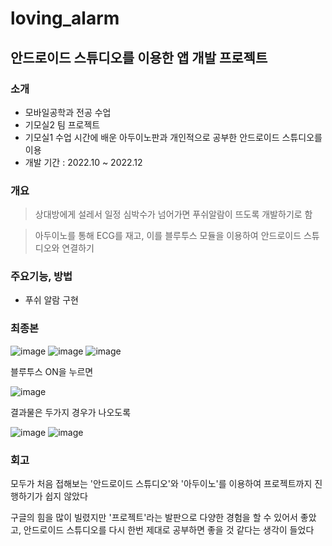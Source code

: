 # loving_alarm
## 안드로이드 스튜디오를 이용한 앱 개발 프로젝트

### 소개
- 모바일공학과 전공 수업
- 기모실2 팀 프로젝트
- 기모실1 수업 시간에 배운 아두이노판과 개인적으로 공부한 안드로이드 스튜디오를 이용
- 개발 기간 : 2022.10 ~ 2022.12


### 개요
> 상대방에게 설레서 일정 심박수가 넘어가면 푸쉬알람이 뜨도록 개발하기로 함

> 아두이노를 통해 ECG를 재고, 이를 블루투스 모듈을 이용하여 안드로이드 스튜디오와 연결하기

### 주요기능, 방법
- 푸쉬 알람 구현

### 최종본

![image](https://user-images.githubusercontent.com/102963400/229345434-69681eb9-a6b7-42b0-a31d-ca041a1691a3.png)
![image](https://user-images.githubusercontent.com/102963400/229345449-2cc93203-701d-420e-9e47-277a3a15704e.png)
![image](https://user-images.githubusercontent.com/102963400/229345477-ab549045-d5cc-44f0-b761-1e140674bf62.png)

블루투스 ON을 누르면 

![image](https://user-images.githubusercontent.com/102963400/229345612-cba0241f-f625-431d-bcaf-77df14088a07.png)

결과물은 두가지 경우가 나오도록

![image](https://user-images.githubusercontent.com/102963400/229345492-a36d0dc1-fd6d-4a9c-8ee6-06a4f4cfc141.png)
![image](https://user-images.githubusercontent.com/102963400/229345560-e5221683-0901-4245-a214-6e41c7b25fd8.png)

### 회고
모두가 처음 접해보는 '안드로이드 스튜디오'와 '아두이노'를 이용하여 프로젝트까지 진행하기가 쉽지 않았다

구글의 힘을 많이 빌렸지만 '프로젝트'라는 발판으로 다양한 경험을 할 수 있어서 좋았고, 안드로이드 스튜디오를 다시 한번 제대로 공부하면 좋을 것 같다는 생각이 들었다 










